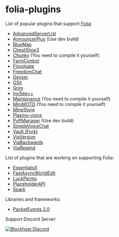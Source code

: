 # folia-plugins

List of popular plugins that support [Folia](https://github.com/PaperMC/Folia):
- [AdvancedServerList](https://github.com/Andre601/AdvancedServerList)
- [AnnouncerPlus](https://github.com/jpenilla/AnnouncerPlus) (Use dev build)
- [BlueMap](https://github.com/BlueMap-Minecraft/BlueMap)
- [ChestShop3](https://github.com/ChestShop-authors/ChestShop-3)
- [Chunky](https://github.com/pop4959/Chunky) (You need to compile it yourself)
- [FarmControl](https://github.com/froobynooby/FarmControl)
- [Floodgate](https://github.com/GeyserMC/Floodgate)
- [FreedomChat](https://github.com/e-im/FreedomChat)
- [Geyser](https://github.com/GeyserMC/Geyser)
- [GSit](https://github.com/Gecolay/GSit)
- [Grim](https://github.com/GrimAnticheat/Grim)
- [InvSee++](https://github.com/Jannyboy11/InvSee-plus-plus)
- [Maintenance](https://github.com/kennytv/Maintenance) (You need to compile it yourself)
- [MiniMOTD](https://github.com/jpenilla/MiniMOTD) (You need to compile it yourself)
- [MineStore](https://js.chrommob.fun/job/MineStore/)
- [Plasmo-voice](https://github.com/plasmoapp/plasmo-voice)
- [PvPManager](https://github.com/ChanceSD/PvPManager) (Use dev build)
- [SimpleVoiceChat](https://github.com/henkelmax/simple-voice-chat)
- [Vault (Fork)](https://github.com/Geolykt/Vault)
- [ViaVersion](https://github.com/ViaVersion/ViaVersion)
- [ViaBackwards](https://github.com/ViaVersion/ViaBackwards)
- [ViaRewind](https://github.com/ViaVersion/ViaRewind)

List of plugins that are working on supporting Folia:
- [EssentialsX](https://github.com/EssentialsX/Essentials/tree/refactor/folia)
- [FastAsyncWorldEdit](https://github.com/IntellectualSites/FastAsyncWorldEdit/pull/2171)
- [LuckPerms](https://github.com/LuckPerms/LuckPerms/tree/feat/folia)
- [PlaceholderAPI](https://github.com/PlaceholderAPI/PlaceholderAPI/tree/feature/folia-support)
- [Spark](https://github.com/lucko/spark/tree/feat/folia)


Libraries and frameworks:
- [PacketEvents 2.0](https://github.com/retrooper/packetevents/tree/2.0)

Support Discord Server:

[![Blockhost Discord](https://discord.com/api/guilds/1045987129651625994/widget.png?style=banner2)](https://discord.gg/GcemTB848R)
